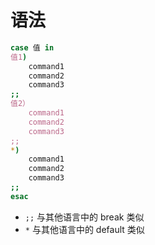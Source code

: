 # 语法

```sh
case 值 in
值1)
    command1
    command2
    command3
;;
值2）
    command1
    command2
    command3
;;
*)
    command1
    command2
    command3
;;
esac
```

- `;;` 与其他语言中的 break 类似
- `*` 与其他语言中的 default 类似
